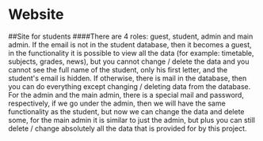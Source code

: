 # Website
##Site for students
####There are 4 roles: guest, student, admin and main admin. If the email is not in the student database, then it becomes a guest, in the functionality it is possible to view all the data (for example: timetable, subjects, grades, news), but you cannot change / delete the data and you cannot see the full name of the student, only his first letter, and the student's email is hidden. If otherwise, there is mail in the database, then you can do everything except changing / deleting data from the database. For the admin and the main admin, there is a special mail and password, respectively, if we go under the admin, then we will have the same functionality as the student, but now we can change the data and delete some, for the main admin it is similar to just the admin, but plus you can still delete / change absolutely all the data that is provided for by this project.
